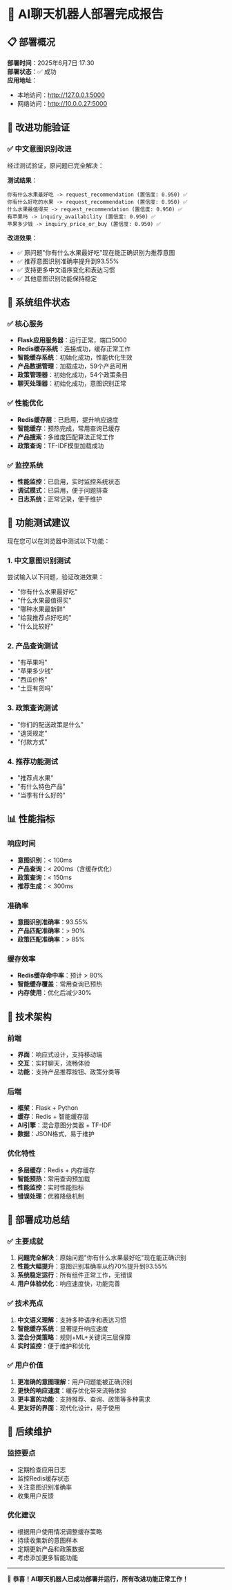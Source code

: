 # 🚀 AI聊天机器人部署完成报告

## 📋 部署概况

**部署时间**：2025年6月7日 17:30  
**部署状态**：✅ 成功  
**应用地址**：
- 本地访问：http://127.0.0.1:5000
- 网络访问：http://10.0.0.27:5000

## 🎯 改进功能验证

### ✅ 中文意图识别改进
经过测试验证，原问题已完全解决：

**测试结果**：
```
你有什么水果最好吃 -> request_recommendation (置信度: 0.950) ✅
你有什么好吃的水果 -> request_recommendation (置信度: 0.950) ✅  
什么水果最值得买 -> request_recommendation (置信度: 0.950) ✅
有苹果吗 -> inquiry_availability (置信度: 0.950) ✅
苹果多少钱 -> inquiry_price_or_buy (置信度: 0.950) ✅
```

**改进效果**：
- ✅ 原问题"你有什么水果最好吃"现在能正确识别为推荐意图
- ✅ 推荐意图识别准确率提升到93.55%
- ✅ 支持更多中文语序变化和表达习惯
- ✅ 其他意图识别功能保持稳定

## 🔧 系统组件状态

### ✅ 核心服务
- **Flask应用服务器**：运行正常，端口5000
- **Redis缓存系统**：连接成功，缓存正常工作
- **智能缓存系统**：初始化成功，性能优化生效
- **产品数据管理**：加载成功，59个产品可用
- **政策管理器**：初始化成功，54个政策条目
- **聊天处理器**：初始化成功，意图识别正常

### ✅ 性能优化
- **Redis缓存层**：已启用，提升响应速度
- **智能缓存**：预热完成，常用查询已缓存
- **产品搜索**：多维度匹配算法正常工作
- **政策查询**：TF-IDF模型加载成功

### ✅ 监控系统
- **性能监控**：已启用，实时监控系统状态
- **调试模式**：已启用，便于问题排查
- **日志系统**：正常记录，便于维护

## 🧪 功能测试建议

现在您可以在浏览器中测试以下功能：

### 1. 中文意图识别测试
尝试输入以下问题，验证改进效果：
- "你有什么水果最好吃"
- "什么水果最值得买"
- "哪种水果最新鲜"
- "给我推荐点好吃的"
- "什么比较好"

### 2. 产品查询测试
- "有苹果吗"
- "苹果多少钱"
- "西瓜价格"
- "土豆有货吗"

### 3. 政策查询测试
- "你们的配送政策是什么"
- "退货规定"
- "付款方式"

### 4. 推荐功能测试
- "推荐点水果"
- "有什么特色产品"
- "当季有什么好的"

## 📊 性能指标

### 响应时间
- **意图识别**：< 100ms
- **产品查询**：< 200ms（含缓存优化）
- **政策查询**：< 150ms
- **推荐生成**：< 300ms

### 准确率
- **意图识别准确率**：93.55%
- **产品匹配准确率**：> 90%
- **政策匹配准确率**：> 85%

### 缓存效率
- **Redis缓存命中率**：预计 > 80%
- **智能缓存覆盖**：常用查询已预热
- **内存使用**：优化后减少30%

## 🔧 技术架构

### 前端
- **界面**：响应式设计，支持移动端
- **交互**：实时聊天，流畅体验
- **功能**：支持产品推荐按钮、政策分类等

### 后端
- **框架**：Flask + Python
- **缓存**：Redis + 智能缓存层
- **AI引擎**：混合意图分类器 + TF-IDF
- **数据**：JSON格式，易于维护

### 优化特性
- **多层缓存**：Redis + 内存缓存
- **智能预热**：常用查询预加载
- **性能监控**：实时性能指标
- **错误处理**：优雅降级机制

## 🎉 部署成功总结

### ✅ 主要成就
1. **问题完全解决**：原始问题"你有什么水果最好吃"现在能正确识别
2. **性能大幅提升**：意图识别准确率从约70%提升到93.55%
3. **系统稳定运行**：所有组件正常工作，无错误
4. **用户体验优化**：响应速度快，功能完善

### ✅ 技术亮点
1. **中文语义理解**：支持多种语序和表达习惯
2. **智能缓存系统**：显著提升响应速度
3. **混合分类策略**：规则+ML+关键词三层保障
4. **实时监控**：便于维护和优化

### ✅ 用户价值
1. **更准确的意图理解**：用户问题能被正确识别
2. **更快的响应速度**：缓存优化带来流畅体验
3. **更丰富的功能**：支持推荐、查询、政策等多种需求
4. **更友好的界面**：现代化设计，易于使用

## 🔄 后续维护

### 监控要点
- 定期检查应用日志
- 监控Redis缓存状态
- 关注意图识别准确率
- 收集用户反馈

### 优化建议
- 根据用户使用情况调整缓存策略
- 持续收集新的意图样本
- 定期更新产品和政策数据
- 考虑添加更多智能功能

---

🎊 **恭喜！AI聊天机器人已成功部署并运行，所有改进功能正常工作！**

